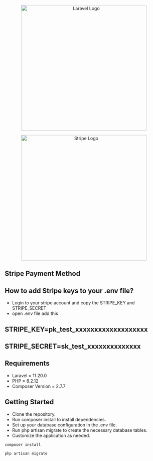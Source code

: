 <p align="center"><a href="https://laravel.com" target="_blank"><img src="https://raw.githubusercontent.com/laravel/art/master/logo-lockup/5%20SVG/2%20CMYK/1%20Full%20Color/laravel-logolockup-cmyk-red.svg" width="400" alt="Laravel Logo"></a></p>

<p align="center">
    <a href="https://stripe.com" target="_blank">
        <img src="https://stripe.com/img/v3/home/twitter.png" width="400" alt="Stripe Logo">
    </a>
</p>


## Stripe Payment Method

## How to add Stripe keys to your .env file?
-  Login to your stripe account and copy the STRIPE_KEY and STRIPE_SECRET
-  open .env file add this
## STRIPE_KEY=pk_test_xxxxxxxxxxxxxxxxxxx
## STRIPE_SECRET=sk_test_xxxxxxxxxxxxxx

## Requirements
-  Laravel = 11.20.0
-  PHP = 8.2.12
-  Composer Version = 2.7.7

## Getting Started
-  Clone the repository.
-  Run composer install to install dependencies.
-  Set up your database configuration in the .env file.
-  Run php artisan migrate to create the necessary database tables.
-  Customize the application as needed.

```javascript
composer install
```

```javascript
php artisan migrate
```
